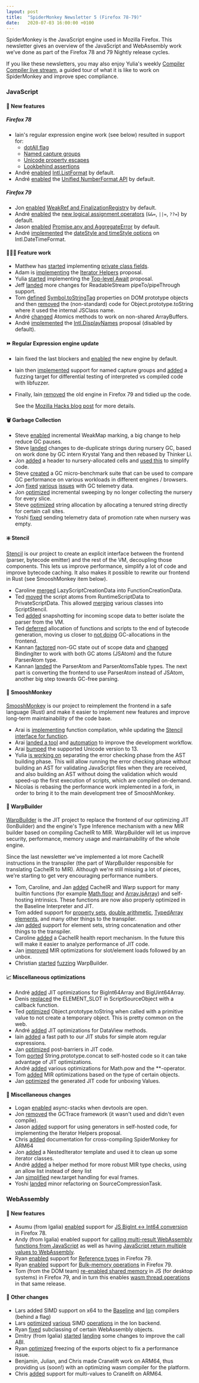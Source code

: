 ```yaml
---
layout: post
title:  "SpiderMonkey Newsletter 5 (Firefox 78-79)"
date:   2020-07-03 16:00:00 +0100
---
```

SpiderMonkey is the JavaScript engine used in Mozilla Firefox. This newsletter gives an overview of the JavaScript and WebAssembly work we’ve done as part of the Firefox 78 and 79 Nightly release cycles.

If you like these newsletters, you may also enjoy Yulia's weekly [Compiler Compiler live stream](https://developer.mozilla.com/events/compiler-compiler-yulia-startsev/), a guided tour of what it is like to work on SpiderMonkey and improve spec compliance.


### JavaScript


#### 🎁 New features


##### Firefox 78
*   Iain's regular expression engine work (see below) resulted in support for:
    *   [dotAll flag](https://github.com/tc39/proposal-regexp-dotall-flag)
    *   [Named capture groups](https://github.com/tc39/proposal-regexp-named-groups)
    *   [Unicode property escapes](https://github.com/tc39/proposal-regexp-unicode-property-escapes)
    *   [Lookbehind assertions](https://github.com/tc39/proposal-regexp-lookbehind)
*   André [enabled](https://bugzilla.mozilla.org/show_bug.cgi?id=1589095) [Intl.ListFormat](https://github.com/tc39/proposal-intl-list-format) by default.
*   André [enabled](https://bugzilla.mozilla.org/show_bug.cgi?id=1633836) the [Unified NumberFormat API](https://github.com/tc39/proposal-unified-intl-numberformat) by default.


##### Firefox 79
*   Jon [enabled](https://bugzilla.mozilla.org/show_bug.cgi?id=1639246) [WeakRef and FinalizationRegistry](https://github.com/tc39/proposal-weakrefs) by default.
*   André [enabled](https://bugzilla.mozilla.org/show_bug.cgi?id=1639591) the [new logical assignment operators](https://github.com/tc39/proposal-logical-assignment/) (`&&=`, `||=`, `??=`) by default.
*   Jason [enabled](https://bugzilla.mozilla.org/show_bug.cgi?id=1599769) [Promise.any and AggregateError](https://github.com/tc39/proposal-promise-any) by default.
*   André [implemented](https://bugzilla.mozilla.org/show_bug.cgi?id=1557718) the [dateStyle and timeStyle options](https://github.com/tc39/proposal-intl-datetime-style) on Intl.DateTimeFormat.


#### 👷🏽‍♀️ Feature work



*   Matthew has [started](https://bugzilla.mozilla.org/show_bug.cgi?id=1635839) implementing [private class fields](https://github.com/tc39/proposal-class-fields).
*   Adam is [implementing](https://bugzilla.mozilla.org/show_bug.cgi?id=1568906) the [Iterator Helpers](https://github.com/tc39/proposal-iterator-helpers) proposal.
*   Yulia [started](https://bugzilla.mozilla.org/show_bug.cgi?id=1519100) implementing the [Top-level Await](https://github.com/tc39/proposal-top-level-await) proposal.
*   Jeff [landed](https://bugzilla.mozilla.org/show_bug.cgi?id=1502355) more changes for ReadableStream pipeTo/pipeThrough support.
*   Tom [defined](https://bugzilla.mozilla.org/show_bug.cgi?id=1277799) [Symbol.toStringTag](https://developer.mozilla.org/en-US/docs/Web/JavaScript/Reference/Global_Objects/Symbol/toStringTag) properties on DOM prototype objects and then [removed](https://bugzilla.mozilla.org/show_bug.cgi?id=1277801) the (non-standard) code for Object.prototype.toString where it used the internal JSClass name.
*   André [changed](https://bugzilla.mozilla.org/show_bug.cgi?id=1630706) Atomics methods to work on non-shared ArrayBuffers.
*   André [implemented](https://bugzilla.mozilla.org/show_bug.cgi?id=1557727) the [Intl.DisplayNames](https://github.com/tc39/proposal-intl-displaynames) proposal (disabled by default).


#### ⏩ Regular Expression engine update



*   Iain fixed the last blockers and [enabled](https://bugzilla.mozilla.org/show_bug.cgi?id=1634135) the new engine by default.
*   Iain then [implemented](https://bugzilla.mozilla.org/show_bug.cgi?id=1362154) support for named capture groups and [added](https://bugzilla.mozilla.org/show_bug.cgi?id=1635275) a fuzzing target for differential testing of interpreted vs compiled code with libfuzzer.
*   Finally, Iain [removed](https://bugzilla.mozilla.org/show_bug.cgi?id=1642493) the old engine in Firefox 79 and tidied up the code.

    See the [Mozilla Hacks blog post](https://hacks.mozilla.org/2020/06/a-new-regexp-engine-in-spidermonkey/) for more details.



#### 🗑️ Garbage Collection



*   Steve [enabled](https://bugzilla.mozilla.org/show_bug.cgi?id=1633176) incremental WeakMap marking, a big change to help reduce GC pauses.
*   Steve [landed](https://bugzilla.mozilla.org/show_bug.cgi?id=1568923) changes to de-duplicate strings during nursery GC, based on work done by GC intern Krystal Yang and then rebased by Thinker Li.
*   Jon [added](https://bugzilla.mozilla.org/show_bug.cgi?id=1635087) a header to nursery-allocated cells and [used this](https://bugzilla.mozilla.org/show_bug.cgi?id=1635692) to simplify code.
*   Steve [created](https://bugzilla.mozilla.org/show_bug.cgi?id=1633625) a GC micro-benchmark suite that can be used to compare GC performance on various workloads in different engines / browsers.
*   Jon [fixed](https://bugzilla.mozilla.org/show_bug.cgi?id=1637318) [various](https://bugzilla.mozilla.org/show_bug.cgi?id=1637667) [issues](https://bugzilla.mozilla.org/show_bug.cgi?id=1637642) with GC telemetry data.
*   Jon [optimized](https://bugzilla.mozilla.org/show_bug.cgi?id=1470369) incremental sweeping by no longer collecting the nursery for every slice.
*   Steve [optimized](https://bugzilla.mozilla.org/show_bug.cgi?id=1644243) string allocation by allocating a tenured string directly for certain call sites.
*   Yoshi [fixed](https://bugzilla.mozilla.org/show_bug.cgi?id=1644111) sending telemetry data of promotion rate when nursery was empty.


#### ❇️ Stencil

[Stencil](https://bugzilla.mozilla.org/show_bug.cgi?id=1601332) is our project to create an explicit interface between the frontend (parser, bytecode emitter) and the rest of the VM, decoupling those components. This lets us improve performance, simplify a lot of code and improve bytecode caching. It also makes it possible to rewrite our frontend in Rust (see SmooshMonkey item below).



*   Caroline [merged](https://bugzilla.mozilla.org/show_bug.cgi?id=1631106) LazyScriptCreationData into FunctionCreationData.
*   Ted [moved](https://bugzilla.mozilla.org/show_bug.cgi?id=1638470) the script atoms from RuntimeScriptData to PrivateScriptData. This allowed [merging](https://bugzilla.mozilla.org/show_bug.cgi?id=1638670) various classes into ScriptStencil.
*   Ted [added](https://bugzilla.mozilla.org/show_bug.cgi?id=1636800) snapshotting for incoming scope data to better isolate the parser from the VM.
*   Ted [deferred](https://bugzilla.mozilla.org/show_bug.cgi?id=1599858) allocation of functions and scripts to the end of bytecode generation, moving us closer to [not doing](https://bugzilla.mozilla.org/show_bug.cgi?id=1544117) GC-allocations in the frontend.
*   Kannan [factored](https://bugzilla.mozilla.org/show_bug.cgi?id=1639612) non-GC state out of scope data and [changed](https://bugzilla.mozilla.org/show_bug.cgi?id=1642716) BindingIter to work with both GC atoms (JSAtom) and the future ParserAtom type.
*   Kannan [landed](https://bugzilla.mozilla.org/show_bug.cgi?id=1645845) the ParserAtom and ParserAtomsTable types. The next part is converting the frontend to use ParserAtom instead of JSAtom, another big step towards GC-free parsing.


#### 🐒 SmooshMonkey

[SmooshMonkey](https://github.com/mozilla-spidermonkey/jsparagus) is our project to reimplement the frontend in a safe language (Rust) and make it easier to implement new features and improve long-term maintainability of the code base. 



*   Arai is [implementing](https://github.com/mozilla-spidermonkey/jsparagus/issues/526) function compilation, while updating the [Stencil interface for function](https://bugzilla.mozilla.org/show_bug.cgi?id=1641202).
*   Arai [landed a tool](https://github.com/mozilla-spidermonkey/jsparagus/pull/567) and [automation](https://github.com/mozilla-spidermonkey/jsparagus/pull/570) to improve the development workflow.
*   Arai [bumped](https://github.com/mozilla-spidermonkey/jsparagus/pull/542) the supported Unicode version to 13.
*   Yulia [is working on](https://github.com/codehag/jsparagus/tree/error-sep) separating the error checking phase from the AST building phase. This will allow running the error checking phase without building an AST for validating JavaScript files when they are received, and also building an AST without doing the validation which would speed-up the first execution of scripts, which are compiled on-demand.
*   Nicolas is rebasing the performance work implemented in a fork, in order to bring it to the main development tree of SmooshMonkey.


#### 🚀 WarpBuilder

[WarpBuilder](https://bugzilla.mozilla.org/show_bug.cgi?id=1613592) is the JIT project to replace the frontend of our optimizing JIT (IonBuilder) and the engine's Type Inference mechanism with a new MIR builder based on compiling CacheIR to MIR. WarpBuilder will let us improve security, performance, memory usage and maintainability of the whole engine.

Since the last newsletter we've implemented a lot more CacheIR instructions in the transpiler (the part of WarpBuilder responsible for translating CacheIR to MIR). Although we're still missing a lot of pieces, we're starting to get very encouraging performance numbers.



*   Tom, Caroline, and Jan [added](https://bugzilla.mozilla.org/show_bug.cgi?id=1638111) CacheIR and Warp support for many builtin functions (for example [Math.floor](https://bugzilla.mozilla.org/show_bug.cgi?id=1639534) and [Array.isArray](https://bugzilla.mozilla.org/show_bug.cgi?id=1641297)) and self-hosting intrinsics. These functions are now also properly optimized in the Baseline Interpreter and JIT.
*   Tom added support for [property sets](https://bugzilla.mozilla.org/show_bug.cgi?id=1634742), [double arithmetic](https://bugzilla.mozilla.org/show_bug.cgi?id=1635589), [TypedArray elements](https://bugzilla.mozilla.org/show_bug.cgi?id=1637220), and many other things to the transpiler.
*   Jan [added](https://bugzilla.mozilla.org/show_bug.cgi?id=1636030) support for element sets, string concatenation and other things to the transpiler.
*   Caroline [added](https://bugzilla.mozilla.org/show_bug.cgi?id=1640284) a CacheIR health report mechanism. In the future this will make it easier to analyze performance of JIT code.
*   Jan [improved](https://bugzilla.mozilla.org/show_bug.cgi?id=1636946) MIR optimizations for slot/element loads followed by an unbox.
*   Christian [started](https://bugzilla.mozilla.org/show_bug.cgi?id=1646039) [fuzzing](https://en.wikipedia.org/wiki/Fuzzing) WarpBuilder.


#### 📈 Miscellaneous optimizations



*   André [added](https://bugzilla.mozilla.org/show_bug.cgi?id=1536699) JIT optimizations for BigInt64Array and BigUint64Array.
*   Denis [replaced](https://bugzilla.mozilla.org/show_bug.cgi?id=1501608) the ELEMENT_SLOT in ScriptSourceObject with a callback function.
*   Ted [optimized](https://bugzilla.mozilla.org/show_bug.cgi?id=1643750) Object.prototype.toString when called with a primitive value to not create a temporary object. This is pretty common on the web.
*   André [added](https://bugzilla.mozilla.org/show_bug.cgi?id=1065894) JIT optimizations for DataView methods.
*   Iain [added](https://bugzilla.mozilla.org/show_bug.cgi?id=1644590) a fast path to our JIT stubs for simple atom regular expressions.
*   Jan [optimized](https://bugzilla.mozilla.org/show_bug.cgi?id=1636916) post-barriers in JIT code.
*   Tom [ported](https://bugzilla.mozilla.org/show_bug.cgi?id=1645018) String.prototype.concat to self-hosted code so it can take advantage of JIT optimizations.
*   André [added](https://bugzilla.mozilla.org/show_bug.cgi?id=1564942) various optimizations for Math.pow and the **-operator.
*   Tom [added](https://bugzilla.mozilla.org/show_bug.cgi?id=1647370) MIR optimizations based on the type of certain objects.
*   Jan [optimized](https://bugzilla.mozilla.org/show_bug.cgi?id=1640829) the generated JIT code for unboxing Values.


#### 🧹 Miscellaneous changes



*   Logan [enabled](https://bugzilla.mozilla.org/show_bug.cgi?id=1601179) async-stacks when devtools are open.
*   Jon [removed](https://bugzilla.mozilla.org/show_bug.cgi?id=1386298) the GCTrace framework (it wasn't used and didn't even compile).
*   Jason [added](https://bugzilla.mozilla.org/show_bug.cgi?id=1637424) support for using generators in self-hosted code, for implementing the Iterator Helpers proposal.
*   Chris [added](https://bugzilla.mozilla.org/show_bug.cgi?id=1641684) documentation for cross-compiling SpiderMonkey for ARM64
*   Jon [added](https://bugzilla.mozilla.org/show_bug.cgi?id=1647319) a NestedIterator template and used it to clean up some iterator classes.
*   André [added](https://bugzilla.mozilla.org/show_bug.cgi?id=1635431) a helper method for more robust MIR type checks, using an allow list instead of deny list
*   Jan [simplified](https://bugzilla.mozilla.org/show_bug.cgi?id=1634698) new.target handling for eval frames.
*   Yoshi [landed](https://bugzilla.mozilla.org/show_bug.cgi?id=1628204) minor refactoring on SourceCompressionTask.


### WebAssembly


#### 🎁 New features



*   Asumu (from Igalia) [enabled](https://bugzilla.mozilla.org/show_bug.cgi?id=1623628) support for [JS BigInt &lt;-> Int64 conversion](https://github.com/WebAssembly/JS-BigInt-integration) in Firefox 78.
*   Andy (from Igalia) enabled support for [calling multi-result WebAssembly functions from JavaScript](https://bugzil.la/1625887) as well as having [JavaScript return multiple values to WebAssembly](https://bugzil.la/1622828). 
*   Ryan [enabled](https://bugzilla.mozilla.org/show_bug.cgi?id=1637884) support for [Reference types](https://github.com/WebAssembly/reference-types) in Firefox 79.
*   Ryan [enabled](https://bugzilla.mozilla.org/show_bug.cgi?id=1528294) support for [Bulk-memory operations](https://github.com/WebAssembly/bulk-memory-operations) in Firefox 79.
*   Tom (from the DOM team) [re-enabled shared memory](https://bugzilla.mozilla.org/show_bug.cgi?id=1619649) in JS (for desktop systems) in Firefox 79, and in turn this enables [wasm thread operations ](https://github.com/webassembly/threads)in that same release.


#### 🧹 Other changes



*   Lars added SIMD support on x64 to the [Baseline](https://bugzilla.mozilla.org/show_bug.cgi?id=1478632) and [Ion](https://bugzilla.mozilla.org/show_bug.cgi?id=1631228) compilers (behind a flag)
*   Lars [optimized](https://bugzilla.mozilla.org/show_bug.cgi?id=1639464) [various](https://bugzilla.mozilla.org/show_bug.cgi?id=1639517) SIMD [operations](https://bugzilla.mozilla.org/show_bug.cgi?id=1644424) in the Ion backend.
*   Ryan [fixed](https://bugzilla.mozilla.org/show_bug.cgi?id=1629998) subclassing of certain WebAssembly objects.
*   Dmitry (from Igalia) [started](https://bugzilla.mozilla.org/show_bug.cgi?id=1599722) [landing](https://bugzilla.mozilla.org/show_bug.cgi?id=1639153) some changes to improve the call ABI.
*   Ryan [optimized](https://bugzilla.mozilla.org/show_bug.cgi?id=1607784) freezing of the exports object to fix a performance issue.
*   Benjamin, Julian, and Chris made Cranelift work on ARM64, thus providing us (soon!) with an optimizing wasm compiler for the platform.
*   Chris [added](https://bugzilla.mozilla.org/show_bug.cgi?id=1641504) support for multi-values to Cranelift on ARM64.
